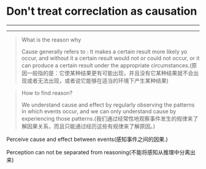 #  Don't treat correclation as causation

***

***

> What is the reason why
>
> Cause generally refers to : It makes a certain result more likely yo occur, and without it a certain result would not or could not occur, or it can produce a certain result under the appropriate circumstances.(原因一般指的是：它使某种结果更有可能出现，并且没有它某种结果就不会出现或者无法出现，或者说它能够在适当的环境下产生某种结果)



> How to find reason?
>
> We understand cause and effect by regularly observing the patterns in which events occur, and we can only understand cause by experiencing those patterns.(我们通过经常性地观察事件发生的规律来了解因果关系，而且只能通过经历这些有规律来了解原因。)



Perceive cause and effect between events(感知事件之间的因果.)

Perception can not be separated from reasoning(不能将感知从推理中分离出来)